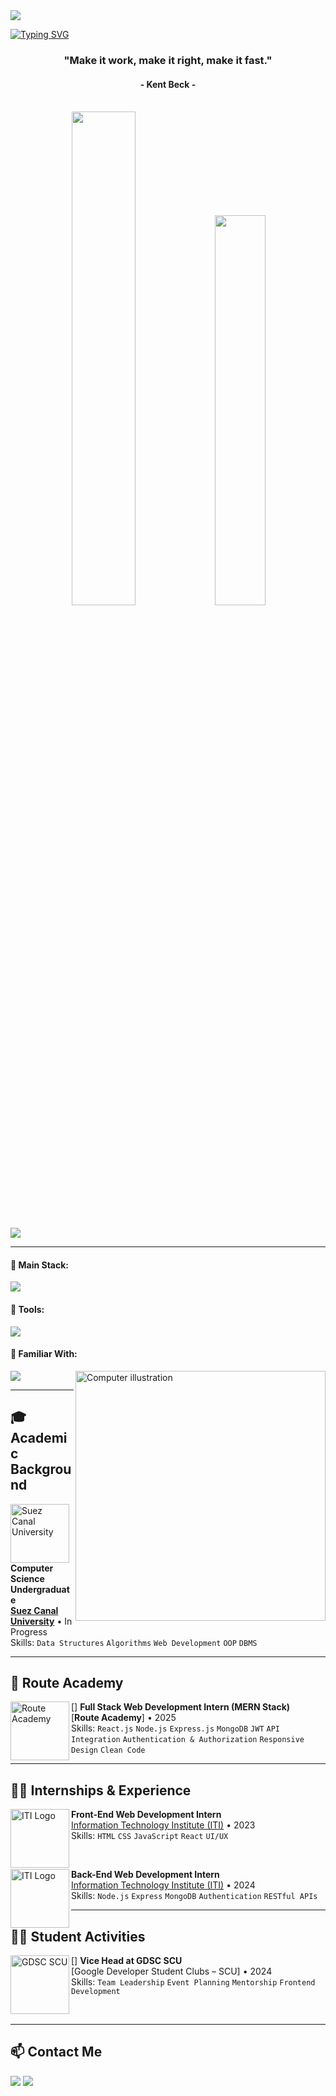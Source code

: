 <img src="https://github.com/Anmol-Baranwal/Cool-GIFs-For-GitHub/assets/74038190/d48893bd-0757-481c-8d7e-ba3e163feae7" />
<br/>

[![Typing SVG](https://readme-typing-svg.herokuapp.com?color=87B2BB&size=35&center=true&vCenter=true&width=1000&lines=As-Salamu+Alaykum!;My+name+is+Ziad+Elsayed;Welcome+to+my+GitHub+account)](https://git.io/typing-svg)

<h3 align="center">"Make it work, make it right, make it fast."</h3>
<h4 align="center">- Kent Beck -</h4>

<br/>

<div align="center">
  <img width="45%" src="https://github-readme-streak-stats.herokuapp.com?user=ZiadElsayed01&theme=radical&date_format=j%20M%5B%20Y%5D" />
  <img width="40%" src="https://github-readme-stats.vercel.app/api/top-langs/?username=ZiadElsayed01&layout=compact&theme=radical" />
</div>

<br/>

![](https://komarev.com/ghpvc/?username=ZiadElsayed01)

---

#### 🚀 Main Stack:
<img src="https://skillicons.dev/icons?i=html,css,sass,bootstrap,tailwind,react,nextjs,nestjs,nodejs,express,mongodb,mysql" />

#### 🔧 Tools:
<img src="https://skillicons.dev/icons?i=vscode,visualstudio,git,github,postman,docker,figma" />

#### 📘 Familiar With:
<img src="https://skillicons.dev/icons?i=js,ts,cpp,vercel" />

<img src="https://raw.githubusercontent.com/MicaelliMedeiros/micaellimedeiros/master/image/computer-illustration.png" width="400px" align="right" alt="Computer illustration" />

<br/>

---

## 🎓 Academic Background

[<img align="left" height="94px" width="94px" alt="Suez Canal University" src="https://scu.eg/storage/2023/03/%D8%AC%D8%A7%D9%85%D8%B9%D8%A9-%D9%82%D9%86%D8%A7%D8%A9-%D8%A7%D9%84%D8%B3%D9%88%D9%8A%D8%B3.png"/>](https://suez.edu.eg/ar/en/)
**Computer Science Undergraduate**  
[**Suez Canal University**](https://suez.edu.eg/ar/en/) • In Progress  
Skills: `Data Structures` `Algorithms` `Web Development` `OOP` `DBMS`

---

## 🏫 Route Academy

[<img align="left" height="94px" width="94px" alt="Route Academy" src="https://yt3.googleusercontent.com/ytc/AIdro_krEjITi07cOEBrX0041BBduaCdRKLUO4o6MmV6C5VfiJo=s160-c-k-c0x00ffffff-no-rj"/>]
**Full Stack Web Development Intern (MERN Stack)**  
[**Route Academy**] • 2025  
Skills: `React.js` `Node.js` `Express.js` `MongoDB` `JWT` `API Integration` `Authentication & Authorization` `Responsive Design` `Clean Code`

---

## 🧑‍💼 Internships & Experience

[<img align="left" height="94px" width="94px" alt="ITI Logo" src="https://agri.sohag-univ.edu.eg/main/wp-content/uploads/2019/03/AgriIti.jpg"/>](https://www.iti.gov.eg/)
**Front-End Web Development Intern**  
[Information Technology Institute (ITI)](https://iti.gov.eg/home) • 2023  
Skills: `HTML` `CSS` `JavaScript` `React` `UI/UX`

<br>

[<img align="left" height="94px" width="94px" alt="ITI Logo" src="https://agri.sohag-univ.edu.eg/main/wp-content/uploads/2019/03/AgriIti.jpg"/>](https://www.iti.gov.eg/)
**Back-End Web Development Intern**  
[Information Technology Institute (ITI)](https://iti.gov.eg/home) • 2024  
Skills: `Node.js` `Express` `MongoDB` `Authentication` `RESTful APIs`

---

## 🧑‍💻 Student Activities

[<img align="left" height="94px" width="94px" alt="GDSC SCU" src="https://encrypted-tbn0.gstatic.com/images?q=tbn:ANd9GcSiCV-atssgHLlGfIl8pCaB3NsDGzgGl_DMtQ&s"/>]
**Vice Head at GDSC SCU**  
[Google Developer Student Clubs – SCU] • 2024  
Skills: `Team Leadership` `Event Planning` `Mentorship` `Frontend Development`


<br>

---

## 📫 Contact Me

<div>
  <a href="mailto:ziadelsayed935@gmail.com"><img src="https://img.shields.io/badge/Gmail-D14836?style=for-the-badge&logo=gmail&logoColor=white" /></a>
  <a href="https://www.linkedin.com/in/ziadelsayed01/"><img src="https://img.shields.io/badge/-LinkedIn-%230077B5?style=for-the-badge&logo=linkedin&logoColor=white" /></a>
</div>

